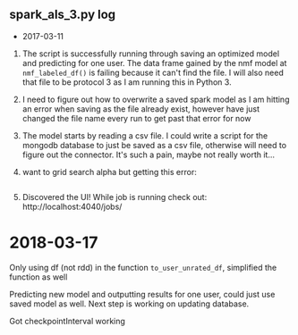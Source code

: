 ## spark_als_3.py log
- 2017-03-11

1. The script is successfully running through saving an optimized model and predicting for one user. The data frame gained by the nmf model at ```nmf_labeled_df()``` is failing because it can't find the file. I will also need that file to be protocol 3 as I am running this in Python 3.

2. I need to figure out how to overwrite a saved spark model as I am hitting an error when saving as the file already exist, however have just changed the file name every run to get past that error for now

3. The model starts by reading a csv file. I could write a script for the mongodb database to just be saved as a csv file, otherwise will need to figure out the connector. It's such a pain, maybe not really worth it...

4. want to grid search alpha but getting this error:
```TypeError: Invalid param value given for param "alpha". Could not convert [0.5] to float
```

5. Discovered the UI! While job is running check out: http://localhost:4040/jobs/


# 2018-03-17
Only using df (not rdd) in the function ```to_user_unrated_df```, simplified the function as well

Predicting new model and outputting results for one user, could just use saved model as well. Next step is working on updating database.

Got checkpointInterval working
